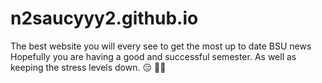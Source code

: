 # n2saucyyy2.github.io
The best website you will every see to get the most up to date BSU news
Hopefully you are having a good and successful semester. 
As well as keeping the stress levels down. :expressionless:	:face_in_clouds:	
